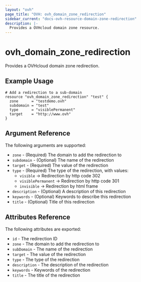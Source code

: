 ```yaml
---
layout: "ovh"
page_title: "OVH: ovh_domain_zone_redirection"
sidebar_current: "docs-ovh-resource-domain-zone-redirection"
description: |-
  Provides a OVHcloud domain zone resource.
---
```


# ovh_domain_zone_redirection

Provides a OVHcloud domain zone redirection.

## Example Usage

```hcl
# Add a redirection to a sub-domain
resource "ovh_domain_zone_redirection" "test" {
  zone      = "testdemo.ovh"
  subdomain = "test"
  type      = "visiblePermanent"
  target    = "http://www.ovh"
}
```

## Argument Reference

The following arguments are supported:

* `zone` - (Required) The domain to add the redirection to
* `subdomain` - (Optional) The name of the redirection
* `target` - (Required) The value of the redirection
* `type` - (Required) The type of the redirection, with values:
  * `visible` -> Redirection by http code 302
  * `visiblePermanent` -> Redirection by http code 301
  * `invisible` -> Redirection by html frame
* `description` - (Optional) A description of this redirection
* `keywords` - (Optional) Keywords to describe this redirection
* `title` - (Optional) Title of this redirection

## Attributes Reference

The following attributes are exported:

* `id` - The redirection ID
* `zone` - The domain to add the redirection to
* `subDomain` - The name of the redirection
* `target` - The value of the redirection
* `type` - The type of the redirection
* `description` - The description of the redirection
* `keywords` - Keywords  of the redirection
* `title` - The title of the redirection
